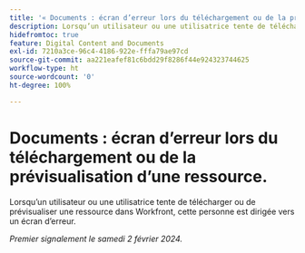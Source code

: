 ```yaml
---
title: '« Documents : écran d’erreur lors du téléchargement ou de la prévisualisation d’une ressource. »'
description: Lorsqu’un utilisateur ou une utilisatrice tente de télécharger ou de prévisualiser une ressource dans Workfront, cette personne est dirigée vers un écran d’erreur.
hidefromtoc: true
feature: Digital Content and Documents
exl-id: 7210a3ce-96c4-4186-922e-fffa79ae97cd
source-git-commit: aa221eafef81c6bdd29f8286f44e924323744625
workflow-type: ht
source-wordcount: '0'
ht-degree: 100%

---
```


# Documents : écran d’erreur lors du téléchargement ou de la prévisualisation d’une ressource.


<!--
>[!NOTE]
>
>This issue was fixed on June 13, 2024.
-->

Lorsqu’un utilisateur ou une utilisatrice tente de télécharger ou de prévisualiser une ressource dans Workfront, cette personne est dirigée vers un écran d’erreur.

_Premier signalement le samedi 2 février 2024._
